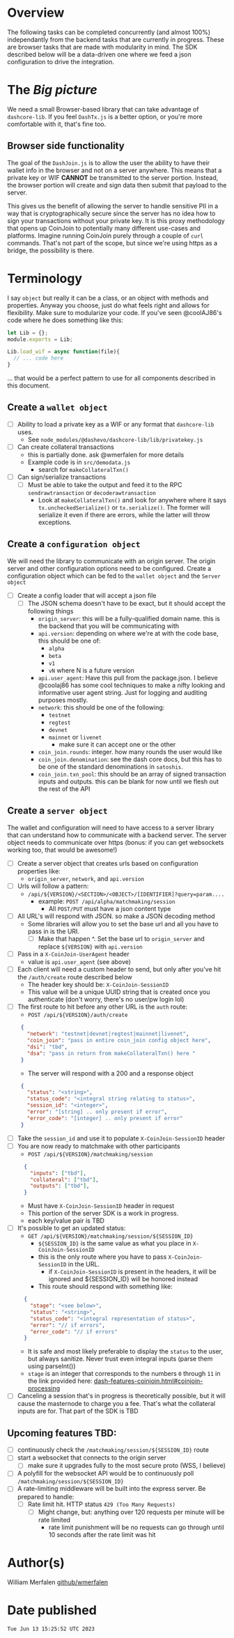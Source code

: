 # Overview
The following tasks can be completed concurrently (and almost 100%) independantly from the backend tasks that are currently in progress. These are browser tasks that are made with modularity in mind. The SDK described below will be a data-driven one where we feed a json configuration to drive the integration.

# The *Big picture*
We need a small Browser-based library that can take advantage of `dashcore-lib`. If you feel `DashTx.js` is a better option, or you're more comfortable with it, that's fine too.

## Browser side functionality
The goal of the `DashJoin.js` is to allow the user the ability to have their wallet info in the browser and not on a server anywhere. This means that a private key or WIF **CANNOT** be transmitted to the server portion. Instead, the browser portion will create and sign data then submit that payload to the server. 

This gives us the benefit of allowing the server to handle sensitive PII in a way that is cryptographically secure since the server has no idea how to sign your transactions without your private key. It is this proxy methodology that opens up CoinJoin to potentially many different use-cases and platforms. Imagine running CoinJoin purely through a couple of `curl` commands. That's not part of the scope, but since we're using https as a bridge, the possibility is there.

# Terminology
I say `object` but really it can be a class, or an object with methods and properties. Anyway you choose, just do what feels right and allows for flexibility. Make sure to modularize your code. If you've seen @coolAJ86's code where he does something like this:
```js
let Lib = {};
module.exports = Lib;

Lib.load_wif = async function(file){
  // ... code here 
}
```
... that would be a perfect pattern to use for all components described in this document.

## Create a `wallet object`
- [ ] Ability to load a private key as a WIF or any format that `dashcore-lib` uses.
  - See `node_modules/@dashevo/dashcore-lib/lib/privatekey.js`
- [ ] Can create collateral transactions
  - this is partially done. ask @wmerfalen for more details
  - Example code is in `src/demodata.js`
    - search for `makeCollateralTxn()`
- [ ] Can sign/serialize transactions
  - [ ] Must be able to take the output and feed it to the RPC `sendrawtransaction` or `decoderawtransaction`
    - Look at `makeCollateralTxn()` and look for anywhere where it says `tx.uncheckedSerialize()` or `tx.serialize()`. The former will serialize it even if there are errors, while the latter will throw exceptions.

## Create a `configuration object`
We will need the library to communicate with an origin server. The origin server and other configuration options need to be configured. Create a configuration object which can be fed to the `wallet object` and the `Server object`
- [ ] Create a config loader that will accept a json file
  - [ ] The JSON schema doesn't have to be exact, but it should accept the following things
    - `origin_server`: this will be a fully-qualified domain name. this is the backend that you will be communicating with
    - `api.version`: depending on where we're at with the code base, this should be one of:
      - `alpha`
      - `beta`
      - `v1`
      - `vN` where N is a future version
    - `api.user_agent`: Have this pull from the package.json. I believe @coolaj86 has some cool techniques to make a nifty looking and informative user agent string. Just for logging and auditing purposes mostly.
    - `network`: this should be one of the following:
      - `testnet`
      - `regtest`
      - `devnet`
      - `mainnet` or `livenet`
        - make sure it can accept one or the other
    - `coin_join.rounds`: integer. how many rounds the user would like
    - `coin_join.denomination`: see the dash core docs, but this has to be one of the standard denominations in `satoshis`.
    - `coin_join.txn_pool`: this should be an array of signed transaction inputs and outputs. this can be blank for now until we flesh out the rest of the API

## Create a `server object`
The wallet and configuration will need to have access to a server library that can understand how to communicate with a backend server.
The server object needs to communicate over https (bonus: if you can get websockets working too, that would be awesome!)
- [ ] Create a server object that creates urls based on configuration properties like:
  - `origin_server`, `network`, and `api.version`
- [ ] Urls will follow a pattern:
  - `/api/${VERSION}/<SECTION>/<OBJECT>/[IDENTIFIER]?query=param....`
    - example: `POST /api/alpha/matchmaking/session`
      - All `POST/PUT` must have a json content type
- [ ] All URL's will respond with JSON. so make a JSON decoding method
  - Some libraries will allow you to set the base url and all you have to pass in is the URI.
    - [ ] Make that happen ^. Set the base url to `origin_server` and replace `${VERSION}` with `api.version`
- [ ] Pass in a `X-CoinJoin-UserAgent` header
  - value is `api.user_agent` (see above)
- [ ] Each client will need a custom header to send, but only after you've hit the `/auth/create` route described below
  - The header key should be: `X-CoinJoin-SessionID`
  - This value will be a unique UUID string that is created once you authenticate (don't worry, there's no user/pw login lol)
- [ ] The first route to hit before any other URL is the `auth` route:
  - `POST /api/${VERSION}/auth/create`
   ```json
    {
      "network": "testnet|devnet|regtest|mainnet|livenet",
      "coin_join": "pass in entire coin_join config object here",
      "dsi": "tbd",
      "dsa": "pass in return from makeCollateralTxn() here "
    }
    ```
  - The server will respond with a 200 and a response object
   ```json
    {
      "status": "<string>",
      "status_code": "<integral string relating to status>",
      "session_id": "<integer>",
      "error": "[string] .. only present if error",
      "error_code": "[integer] .. only present if error"
    }
    ```
- [ ] Take the `session_id` and use it to populate `X-CoinJoin-SessionID` header
- [ ] You are now ready to matchmake with other participants
  - `POST /api/${VERSION}/matchmaking/session`
  ```json
    {
      "inputs": ["tbd"],
      "collateral": ["tbd"],
      "outputs": ["tbd"],
    }
  ```
    - Must have `X-CoinJoin-SessionID` header in request
    - This portion of the server SDK is a work in progress.
    - each key/value pair is TBD
- [ ] It's possible to get an updated status:
  - `GET /api/${VERSION}/matchmaking/session/${SESSION_ID}`
    - `${SESSION_ID}` is the same value as what you place in `X-CoinJoin-SessionID`
    - this is the only route where you have to pass `X-CoinJoin-SessionID` in the URL.
      - if `X-CoinJoin-SessionID` is present in the headers, it will be ignored and ${SESSION_ID} will be honored instead
    - This route should respond with something like:
  ```json
    {
      "stage": "<see below>",
      "status": "<string>",
      "status_code": "<integral representation of status>",
      "error": "// if errors",
      "error_code": "// if errors"
    }
  ```
  - It is safe and most likely preferable to display the `status` to the user, but always sanitize. Never trust even integral inputs (parse them using parseInt())
  - `stage` is an integer that corresponds to the numbers `0` through `11` in the link provided here: [dash-features-coinjoin.html#coinjoin-processing](https://docs.dash.org/projects/core/en/stable/docs/guide/dash-features-coinjoin.html#coinjoin-processing)
- [ ] Canceling a session that's in progress is theoretically possible, but it will cause the masternode to charge you a fee. That's what the collateral inputs are for. That part of the SDK is TBD

## Upcoming features TBD:
- [ ] continuously check the `/matchmaking/session/${SESSION_ID}` route
- [ ] start a websocket that connects to the origin server
  - [ ] make sure it upgrades fully to the most secure proto (WSS, I believe)
- [ ] A polyfill for the websocket API would be to continuously poll `/matchmaking/session/${SESSION_ID}`
- [ ] A rate-limiting middleware will be built into the express server. Be prepared to handle:
  - [ ] Rate limit hit. HTTP status `429 (Too Many Requests)`
    - [ ] Might change, but: anything over 120 requests per minute will be rate limited
      - rate limit punishment will be no requests can go through until 10 seconds after the rate limit was hit



# Author(s)
William Merfalen [github/wmerfalen](https://github.com/wmerfalen)

# Date published
`Tue Jun 13 15:25:52 UTC 2023`
